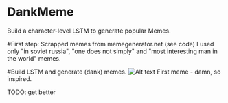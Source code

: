# DankMeme
Build a character-level LSTM to generate popular Memes.

#First step:
Scrapped memes from memegenerator.net (see code)
I used only 
"in soviet russia", "one does not simply" and "most interesting man in the world" memes.

#Build LSTM and generate (dank) memes.
![Alt text](/relative/path/to/first_meme_soviet_russia.jpg?raw=true "first meme")
First meme - damn, so inspired.

TODO: get better
